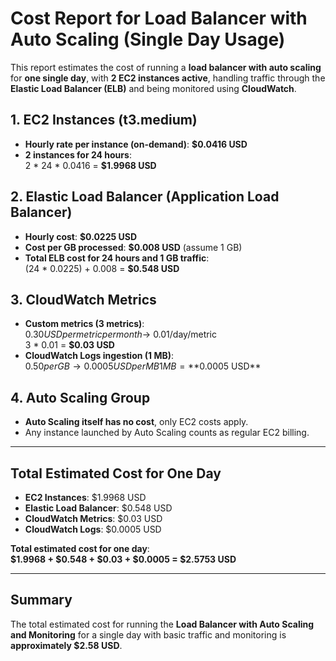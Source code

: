 # Cost Report for Load Balancer with Auto Scaling (Single Day Usage)

This report estimates the cost of running a **load balancer with auto scaling** for **one single day**, with **2 EC2 instances active**, handling traffic through the **Elastic Load Balancer (ELB)** and being monitored using **CloudWatch**.

## 1. **EC2 Instances (t3.medium)**

- **Hourly rate per instance (on-demand)**: **$0.0416 USD**
- **2 instances for 24 hours**:  
  2 \* 24 \* 0.0416 = **$1.9968 USD**

## 2. **Elastic Load Balancer (Application Load Balancer)**

- **Hourly cost**: **$0.0225 USD**
- **Cost per GB processed**: **$0.008 USD** (assume 1 GB)
- **Total ELB cost for 24 hours and 1 GB traffic**:  
  (24 \* 0.0225) + 0.008 = **$0.548 USD**

## 3. **CloudWatch Metrics**

- **Custom metrics (3 metrics)**:  
  $0.30 USD per metric per month → ~$0.01/day/metric  
  3 \* 0.01 = **$0.03 USD**
- **CloudWatch Logs ingestion (1 MB)**:  
  $0.50 per GB → 0.0005 USD per MB  
  1 MB = **$0.0005 USD**

## 4. **Auto Scaling Group**

- **Auto Scaling itself has no cost**, only EC2 costs apply.
- Any instance launched by Auto Scaling counts as regular EC2 billing.

---

## **Total Estimated Cost for One Day**

- **EC2 Instances**: $1.9968 USD
- **Elastic Load Balancer**: $0.548 USD
- **CloudWatch Metrics**: $0.03 USD
- **CloudWatch Logs**: $0.0005 USD

**Total estimated cost for one day**:  
**$1.9968 + $0.548 + $0.03 + $0.0005 = $2.5753 USD**

---

## **Summary**

The total estimated cost for running the **Load Balancer with Auto Scaling and Monitoring** for a single day with basic traffic and monitoring is **approximately $2.58 USD**.

